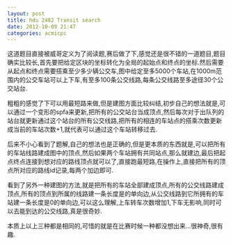 ```yaml
---
layout: post
title: hdu 2482 Transit search
date: 2012-10-09 21:47
categories: acmicpc
---
```


这道题目直接被威哥定义为了阅读题,赛后做了下,感觉还是很不错的一道题目,题目确实比较长,首先要把给定区块的坐标转化为全局的起始点和终点的坐标.然后需要从起点和终点需要搭乘至少多少辆公交车,图中给定至多5000个车站,在1000m范围内的公交车站可以上下车,有至多100条公交线路,每条公交线路至多途径30个公交站台.

粗粗的感觉了下可以用最短路来做,但是建图方面比较纠结,初步自己的想法就是,可以通过一个变形的spfa来更新,把所有的公交站台当成顶点,然后每次对于出队列的站台就更新通过这个站台的所有公交线路,把所有的相连的车站点的搭乘次数更新成当前的车站次数+1,就代表可以通过这个车站转移过去.

后来不小心看到了题解,自己的想法也是正确的,但是更本质的东西就是,可以把所有的车站线路建成图中的顶点,然后如果两个车站拥有共同站点,那么就建边,最后把起点终点连接到想对应的路线顶点就可以了,直接跑最短路,在操作上,直接把所有的顶点所对应的路线id记录,每两个加边即可.

看到了另外一种建图的方法,就是把所有的车站全部建成顶点,所有的公交线路建成顶点,所有的顶点到所属的线路建一条长度是的单向边,从公交线路到它所拥有的车站建一条长度是0的单向边,可以这么理解,上车转车次数增加1,下车无影响,同时可以去能到达的公交线路,真是很奇妙.

本质上以上三种都是相同的,可惜的就是在比赛时候一种都没想出来...很神奇,很有趣.


